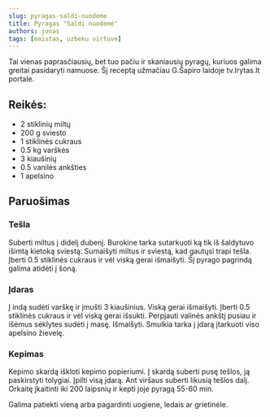 ```yaml
---
slug: pyragas-saldi-nuodeme
title: Pyragas "Saldi nuodėmė"
authors: jonas
tags: [maistas, uzbeku virtuve]
---
```


Tai vienas paprasčiausių, bet tuo pačiu ir skaniausių pyragų, kuriuos galima greitai pasidaryti namuose. Šį receptą užmačiau G.Šapiro laidoje tv.lrytas.lt portale.

## Reikės:
- 2 stiklinių miltų
- 200 g sviesto
- 1 stiklinės cukraus
- 0.5 kg varškės
- 3 kiaušinių
- 0.5 vanilės ankšties
- 1 apelsino

## Paruošimas

### Tešla

Suberti miltus į didelį dubenį. Burokine tarka sutarkuoti ką tik iš šaldytuvo išimtą kietoką sviestą. Sumaišyti miltus ir sviestą, kad gautųsi trapi tešla. Įberti 0.5 stiklinės cukraus ir vėl viską gerai išmaišyti. Šį pyrago pagrindą galima atidėti į šoną.

### Įdaras

Į indą sudėti varškę ir įmušti 3 kiaušinius. Viską gerai išmaišyti. Įberti 0.5 stiklinės cukraus ir vėl viską gerai išsukti. Perpjauti valinės ankštį pusiau ir išėmus sėklytes sudėti į masę. Išmaišyti. Smulkia tarka į įdarą įtarkuoti viso apelsino žievelę.

### Kepimas

Kepimo skardą iškloti kepimo popieriumi. Į skardą suberti pusę tešlos, ją paskirstyti tolygiai. Įpilti visą įdarą. Ant viršaus suberti likusią tešlos dalį. Orkaitę įkaitinti iki 200 laipsnių ir kepti joje pyragą 55-60 min.

Galima patiekti vieną arba pagardinti uogiene, ledais ar grietinėle.
